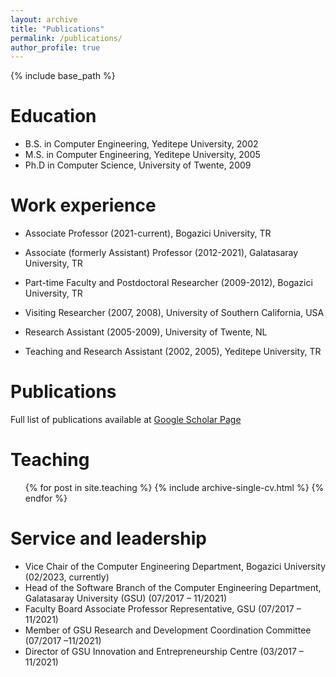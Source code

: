 ```yaml
---
layout: archive
title: "Publications"
permalink: /publications/
author_profile: true
---
```



{% include base_path %}

Education
======
* B.S. in Computer Engineering, Yeditepe University, 2002
* M.S. in Computer Engineering, Yeditepe University, 2005
* Ph.D in Computer Science, University of Twente, 2009

Work experience
======
* Associate Professor (2021-current), Bogazici University, TR

* Associate (formerly Assistant) Professor (2012-2021), Galatasaray University, TR
    
* Part-time Faculty and Postdoctoral Researcher (2009-2012), Bogazici University, TR

 * Visiting Researcher (2007, 2008), University of Southern California, USA
        
 * Research Assistant (2005-2009), University of Twente, NL

 * Teaching and Research Assistant (2002, 2005), Yeditepe University, TR
    
Publications
======
Full list of publications available at  [Google Scholar Page](https://scholar.google.com.tr/citations?user=r9h9Zp4AAAAJ)
    
Teaching
======
  <ul>{% for post in site.teaching %}
    {% include archive-single-cv.html %}
  {% endfor %}</ul>
  
Service and leadership
======
* Vice Chair of the Computer Engineering Department, Bogazici University (02/2023, currently)
* Head of the Software Branch of the Computer Engineering Department, Galatasaray University (GSU) (07/2017 – 11/2021)
* Faculty Board Associate Professor Representative, GSU (07/2017 – 11/2021)
* Member of GSU Research and Development Coordination Committee (07/2017 –11/2021)
* Director of GSU Innovation and Entrepreneurship Centre (03/2017 – 11/2021)
  
      

				


